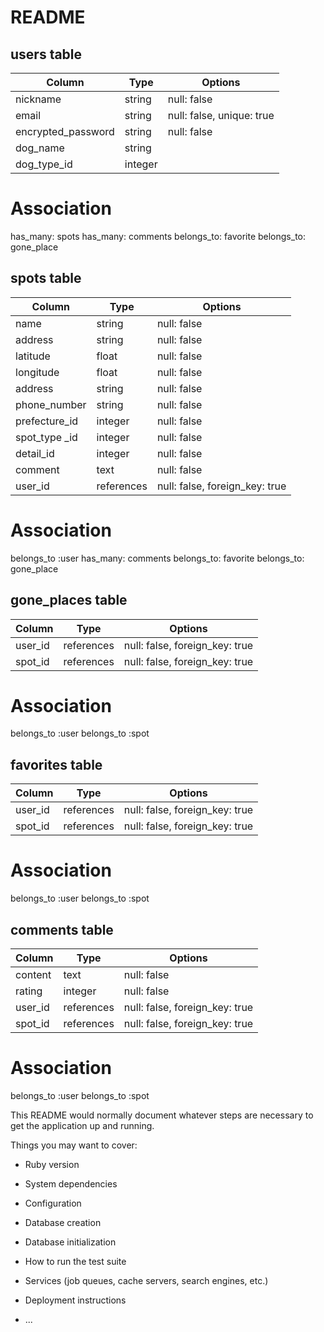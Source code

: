 # README

## users table
|Column            |Type    |Options                   |
|------------------|--------|--------------------------|
|nickname          |string  |null: false               |
|email             |string  |null: false, unique: true |
|encrypted_password|string  |null: false               |
|dog_name          |string  |                          |
|dog_type_id       |integer |                          |

# Association
has_many: spots
has_many: comments
belongs_to: favorite
belongs_to: gone_place

## spots table
|Column            |Type    |Options                   |
|------------------|--------|--------------------------|
|name              |string  |null: false               |
|address           |string  |null: false               |
|latitude          |float   |null: false               |
|longitude         |float   |null: false               |
|address           |string  |null: false               |
|phone_number      |string  |null: false               |
|prefecture_id     |integer |null: false               |
|spot_type _id     |integer |null: false               |
|detail_id         |integer |null: false               |
|comment           |text    |null: false               |
|user_id           |references|null: false, foreign_key: true|

# Association
belongs_to :user
has_many: comments
belongs_to: favorite
belongs_to: gone_place

## gone_places table
|Column            |Type        |Options                        |
|------------------|------------|-------------------------------|
|user_id           |references  |null: false, foreign_key: true |
|spot_id           |references  |null: false, foreign_key: true |

# Association
belongs_to :user
belongs_to :spot


## favorites table
|Column            |Type        |Options                        |
|------------------|------------|-------------------------------|
|user_id           |references  |null: false, foreign_key: true |
|spot_id           |references  |null: false, foreign_key: true |

# Association
belongs_to :user
belongs_to :spot

## comments table
|Column            |Type        |Options                        |
|------------------|------------|-------------------------------|
|content           |text        |null: false                    |
|rating            |integer     |null: false                    |
|user_id           |references  |null: false, foreign_key: true |
|spot_id           |references  |null: false, foreign_key: true |

# Association
belongs_to :user
belongs_to :spot


This README would normally document whatever steps are necessary to get the
application up and running.

Things you may want to cover:

* Ruby version

* System dependencies

* Configuration

* Database creation

* Database initialization

* How to run the test suite

* Services (job queues, cache servers, search engines, etc.)

* Deployment instructions

* ...
